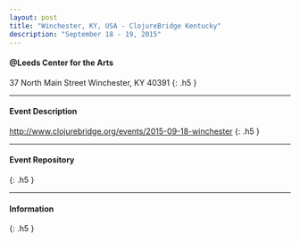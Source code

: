 ```yaml
---
layout: post
title: "Winchester, KY, USA - ClojureBridge Kentucky"
description: "September 18 - 19, 2015"
---
```


#### @Leeds Center for the Arts

37 North Main Street Winchester, KY 40391
{: .h5 }

---

#### Event Description

<http://www.clojurebridge.org/events/2015-09-18-winchester>
{: .h5 }

---

#### Event Repository

{: .h5 }

---

#### Information

{: .h5 }
